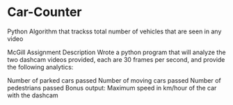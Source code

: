 # Car-Counter
Python Algorithm that trackss total number of vehicles that are seen in any video

McGill Assignment Description
Wrote a python program that will analyze the two dashcam videos provided, each are 30 frames per second, and provide the following analytics:

Number of parked cars passed
Number of moving cars passed
Number of pedestrians passed
Bonus output: Maximum speed in km/hour of the car with the dashcam
